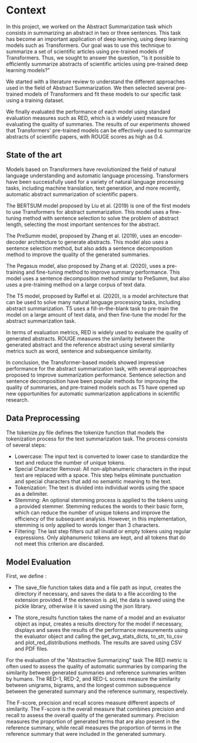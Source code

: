 # Context
In this project, we worked on the Abstract Summarization task which consists in summarizing an abstract in two or three sentences. This task has become an important application of deep learning, using deep learning models such as Transformers. Our goal was to use this technique to summarize a set of scientific articles using pre-trained models of Transformers. Thus, we sought to answer the question, "Is it possible to efficiently summarize abstracts of scientific articles using pre-trained deep learning models?"

We started with a literature review to understand the different approaches used in the field of Abstract Summarization. We then selected several pre-trained models of Transformers and fit these models to our specific task using a training dataset.

We finally evaluated the performance of each model using standard evaluation measures such as RED, which is a widely used measure for evaluating the quality of summaries. The results of our experiments showed that Transformers' pre-trained models can be effectively used to summarize abstracts of scientific papers, with ROUGE scores as high as 0.4.





## State of the art
Models based on Transformers have revolutionized the field of natural language understanding and automatic language processing. Transformers have been successfully used for a variety of natural language processing tasks, including machine translation, text generation, and more recently, automatic abstract summarization of scientific papers.

The BERTSUM model proposed by Liu et al. (2019) is one of the first models to use Transformers for abstract summarization. This model uses a fine-tuning method with sentence selection to solve the problem of abstract length, selecting the most important sentences for the abstract.

The PreSumm model, proposed by Zhang et al. (2019), uses an encoder-decoder architecture to generate abstracts. This model also uses a sentence selection method, but also adds a sentence decomposition method to improve the quality of the generated summaries.

The Pegasus model, also proposed by Zhang et al. (2020), uses a pre-training and fine-tuning method to improve summary performance. This model uses a sentence decomposition method similar to PreSumm, but also uses a pre-training method on a large corpus of text data.

The T5 model, proposed by Raffel et al. (2020), is a model architecture that can be used to solve many natural language processing tasks, including abstract summarization. T5 uses a fill-in-the-blank task to pre-train the model on a large amount of text data, and then fine-tune the model for the abstract summarization task.

In terms of evaluation metrics, RED is widely used to evaluate the quality of generated abstracts. ROUGE measures the similarity between the generated abstract and the reference abstract using several similarity metrics such as word, sentence and subsequence similarity.

In conclusion, the Transformer-based models showed impressive performance for the abstract summarization task, with several approaches proposed to improve summarization performance. Sentence selection and sentence decomposition have been popular methods for improving the quality of summaries, and pre-trained models such as T5 have opened up new opportunities for automatic summarization applications in scientific research.

## Data Preprocessing 

The tokenize.py file defines the tokenize function that models the tokenization process for the text summarization task. The process consists of several steps:



* Lowercase: The input text is converted to lower case to standardize the text and reduce the number of unique tokens.
* Special Character Removal: All non-alphanumeric characters in the input text are replaced with a space. This step helps eliminate punctuation and special characters that add no semantic meaning to the text.
* Tokenization: The text is divided into individual words using the space as a delimiter.
* Stemming: An optional stemming process is applied to the tokens using a provided stemmer. Stemming reduces the words to their basic form, which can reduce the number of unique tokens and improve the efficiency of the subsequent analysis. However, in this implementation, stemming is only applied to words longer than 3 characters.
* Filtering: The last step filters out all invalid or empty tokens using regular expressions. Only alphanumeric tokens are kept, and all tokens that do not meet this criterion are discarded.

## Model Evaluation

First, we define : 
* The save_file function takes data and a file path as input, creates the directory if necessary, and saves the data to a file according to the extension provided. If the extension is .pkl, the data is saved using the pickle library, otherwise it is saved using the json library.

* The store_results function takes the name of a model and an evaluator object as input, creates a results directory for the model if necessary, displays and saves the results of the performance measurements using the evaluator object and calling the get_avg_stats_dicts, to_str, to_csv and plot_red_distributions methods. The results are saved using CSV and PDF files.

For the evaluation of the "Abstractive Summarizing" task The RED metric is often used to assess the quality of automatic summaries by comparing the similarity between generated summaries and reference summaries written by humans. The RED-1, RED-2, and RED-L scores measure the similarity between unigrams, bigrams, and the longest common subsequence between the generated summary and the reference summary, respectively.

The F-score, precision and recall scores measure different aspects of similarity. The F-score is the overall measure that combines precision and recall to assess the overall quality of the generated summary. Precision measures the proportion of generated terms that are also present in the reference summary, while recall measures the proportion of terms in the reference summary that were included in the generated summary.
